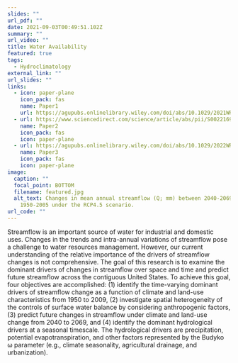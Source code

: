 ```yaml
---
slides: ""
url_pdf: ""
date: 2021-09-03T00:49:51.102Z
summary: ""
url_video: ""
title: Water Availability
featured: true
tags:
  - Hydroclimatology
external_link: ""
url_slides: ""
links:
  - icon: paper-plane
    icon_pack: fas
    name: Paper1
    url: https://agupubs.onlinelibrary.wiley.com/doi/abs/10.1029/2021WR029738
  - url: https://www.sciencedirect.com/science/article/abs/pii/S0022169421006697
    name: Paper2
    icon_pack: fas
    icon: paper-plane
  - url: https://agupubs.onlinelibrary.wiley.com/doi/abs/10.1029/2022WR033016
    name: Paper3
    icon_pack: fas
    icon: paper-plane
image:
  caption: ""
  focal_point: BOTTOM
  filename: featured.jpg
  alt_text: Changes in mean annual streamflow (Q; mm) between 2040-2069 and
    1950-2005 under the RCP4.5 scenario.
url_code: ""
---
```

Streamflow is an important source of water for industrial and domestic uses. Changes in the trends and intra-annual variations of streamflow pose a challenge to water resources management. However, our current understanding of the relative importance of the drivers of streamflow changes is not comprehensive. The goal of this research is to examine the dominant drivers of changes in streamflow over space and time and predict future streamflow across the contiguous United States. To achieve this goal, four objectives are accomplished: (1) identify the time-varying dominant drivers of streamflow change as a function of climate and land-use characteristics from 1950 to 2009, (2) investigate spatial heterogeneity of the controls of surface water balance by considering anthropogenic factors, (3) predict future changes in streamflow under climate and land-use change from 2040 to 2069, and (4) identify the dominant hydrological drivers at a seasonal timescale. The hydrological drivers are precipitation, potential evapotranspiration, and other factors represented by the Budyko ω parameter (e.g., climate seasonality, agricultural drainage, and urbanization).
